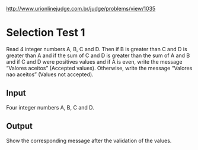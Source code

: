 http://www.urionlinejudge.com.br/judge/problems/view/1035

# Selection Test 1

Read 4 integer numbers A, B, C and D. Then if B is greater than C and D is
greater than A and if the sum of C and D is greater than the sum of A and B
and if C and D were positives values and if A is even, write the message
“Valores aceitos” (Accepted values). Otherwise, write the message “Valores nao
aceitos” (Values not accepted).

## Input

Four integer numbers A, B, C and D.

## Output

Show the corresponding message after the validation of the values​​.
